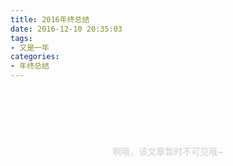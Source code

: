 ```yaml
---
title: 2016年终总结
date: 2016-12-10 20:35:03
tags:
- 又是一年
categories:
- 年终总结
---
```


<div style="text-align:center; color: #ccc; height:200px;line-height:200px">啊哦，该文章暂时不可见哦~</div>

  <div style="display:none">
   
   {% blockquote %}流光容易把人抛，红了樱桃，绿了芭蕉。{% endblockquote %}
   
  &emsp;&emsp;人们总是在感叹时光的飞逝，岁月的无情，眼看它红樱桃，眼看它绿芭蕉，总想着从明天开始我要如何努力的迎头赶上。可是今天还长，明天还远，自己定下的明天一直没有来到，无限颓废的今天一直过不去。
  
  <!-- more -->

  &emsp;&emsp;转眼一年即逝，既为慰藉逝去的一年，也为总结得失，故写一下这些流水账于此。
  
   {% blockquote %}关键词：年初；商城；山东济南；投资？；Ionic；上线；{% endblockquote %}
  &emsp;&emsp;年初，我们离开了丰瑞祥，创办了一家小公司，之于说公司，倒不如说是工作室。余、晋、郭、张、黄、李，我们七个人，郭主外，负责市场部，其余的除了余之外的我们几个主内负责技术研发。公司成立伊始，其实尚不足我们7个，只有晋和郭我们三个，当时接了一个山东大学的项目，做一个线上的商城和发布活动的app，android & ios & 微网站，项目总共下来30万左右吧，开发周期定的是一个月。时间紧！任务重！考虑到这些因素，我们当时就用了跨平台的技术框架Ionic！由于我们在北京这边当时也没办公地点，郭也正好在山东找了一个投资，说是如果能完成这个项目，就会投钱给我们，所以我们当时就直奔山东济南了。
  &emsp;&emsp;刚去的几天，我和晋住的是宾馆，一天好像是150块钱，郭男朋友在山东，所以她不和我们一起住。由于白天要去投资方的公司去上班，所以就租住在离公司不远的地方，150块钱租的地方环境并不好，一到晚上隔壁房间还很闹，我们晚上完全没办法工作，几经商议后，我们退了宾馆租了一个两居室，为期一月，3000元。环境很好，熬夜也很多，由于我们之前还是有一些商城的开发经验的，所以项目的开发过程也很顺利。一个月内，完成了三个平台的应用上线！
  &emsp;&emsp;呼~项目上线了，终于可以松一口气了。可是这个时候，投资方却传来消息说公司账务问题可能没办法注资给我们了。言下之意也很明显，也许是看我们团队太小，也可能是滋生了其他想法，反正就是不投钱了。无论如何，他们也还是对我们有所帮助的，在此致谢。
  &emsp;&emsp;项目完成了，晋思家心切，我也思霾心切（MDZZ?），于是我们就返京了。
  
  {% blockquote %}关键词：北京；VR；地下室；内蒙；奶牛；mac book pro；'郭'离开；{% endblockquote %}
  &emsp;&emsp;啊，北京！还是熟悉的配方，熟悉的味道。闻着北京厚重的雾霾味道，我们回来了！
  &emsp;&emsp;返京之前，余和郭在上地三街那边找了一个孵化器，孵化器内公司主要是做VR，不管怎样，我们暂时安定下来了。回到北京的这段时间，断断续续的维护了一段时间山东的那个商城项目，当时也感觉到了VR的火热，我们团队也有意想朝VR的这个方面去做，但是奈何我们都没有相关方面的经验，只好作罢。这时郭也正好拿到一个内蒙与牛相关的项目，但是需要去内蒙那边考核一下，实地感受一下牧民朋友和牛的热情（？？？）。
  {% blockquote 腾格尔《天堂》 %}
   蓝蓝的天空 清清的湖水 哎耶
   绿绿的草原 这是我的家 哎耶
   奔驰的骏马 洁白的羊群 哎耶
   还有你姑娘 这是我的家 哎耶
   {% endblockquote %}
   &emsp;&emsp;到了内蒙才知道，这个词里面唱的真的是真的！不过，内蒙的大哥们喝酒真的是豪爽，见面先三碗内蒙原浆。去了内蒙三天，没有一天晚上是竖着回酒店的。。。值得一提的是回京的时候，我们租了一辆SUV从内蒙的乡下一路开车回赤峰机场，在一望无际的公路上一路狂奔，简直不要太爽！
   &emsp;&emsp;项目推进过程中，我们内部却因为公司这段时间运营的还不错，开始在股份分配方面产生了分歧，最后没有谈拢，郭选择离开，并且带走了之前她接的山东和内蒙的项目，向我们支付了一些劳动报酬。其中是非对错我不想过多描述。
   &emsp;&emsp;余这段时间也拿到了一个pos机相关的项目，由于pos机也是新型的android系统，技术选型还是定为Ionic，我也买了人生中第一本mac；虽然有项目在做，但是我们团队当时确实也感到了创业的艰难，于是项目做完之后，至7月底，我们团队整体就进入了元银国际。
     
   {% blockquote %}关键词：元银国际；直播；react-native；{% endblockquote %}
   &emsp;&emsp;进入元银国际之后开始了第一个项目就是以直播为主题的app，由于之前用的Ionic在性能上的问题还是很大，于是当时就在技术选型上商议了很久，最终定为react-native，然而我和晋当时都没有这方面的开发经验，于是就开始了边学边做的开发过程。开发过程中，困难重重也受益良多。
   
   &emsp;&emsp;这一年过的很快，在技术方面，从java转向了nodejs，然后自学了react-native，也开发了两个上架的app，近期目标是学习android原生开发，不断丰富完善自己的技术栈。向着全栈前进！！！

   {% img http://og3zicoi5.bkt.clouddn.com/neimeng [蓝天，白云 [内蒙]] %}


   </div>
   